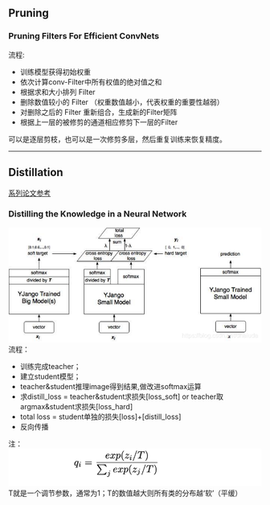 ## Pruning

### Pruning Filters For Efficient ConvNets

流程:

- 训练模型获得初始权重
- 依次计算conv-Filter中所有权值的绝对值之和
- 根据求和大小排列 Filter
- 删除数值较小的 Filter （权重数值越小，代表权重的重要性越弱）
- 对删除之后的 Filter 重新组合，生成新的Filter矩阵
- 根据上一层的被修剪的通道相应修剪下一层的Filter

可以是逐层剪枝，也可以是一次修剪多层，然后重复训练来恢复精度。






---

## Distillation

[系列论文参考](https://github.com/dkozlov/awesome-knowledge-distillation)

### Distilling the Knowledge in a Neural Network

![img.png](util_imgs1/img_6.png)
流程：

- 训练完成teacher；
- 建立student模型；
- teacher&student推理image得到结果,做改进softmax运算
- 求distill_loss = teacher&student求损失[loss_soft] or teacher取argmax&student求损失[loss_hard]
- total loss = student单独的损失[loss]+[distill_loss]
- 反向传播

注：
![img.png](util_imgs1/img_5.png)
T就是一个调节参数，通常为1；T的数值越大则所有类的分布越‘软’（平缓）
